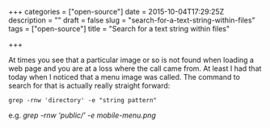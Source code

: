 +++
categories = ["open-source"]
date = 2015-10-04T17:29:25Z
description = ""
draft = false
slug = "search-for-a-text-string-within-files"
tags = ["open-source"]
title = "Search for a text string within files"

+++


At times you see that a particular image or so is not found when loading a web page and you are at a loss where the call came from. At least I had that today when I noticed that a menu image was called. The command to search for that is actually really straight forward:

    grep -rnw 'directory' -e "string pattern"

e.g. *grep -rnw ‘public/’ -e mobile-menu.png*

